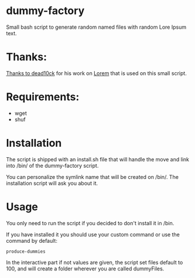 # dummy-factory
Small bash script to generate random named files with random Lore Ipsum text.

# Thanks:
 
[Thanks to dead10ck](https://github.com/dead10ck) for his work on [Lorem](https://github.com/per9000/lorem) that is used on this small script.

# Requirements:

* wget
* shuf

# Installation
The script is shipped with an install.sh file that will handle the move and link into /bin/ of the dummy-factory script.

You can personalize the symlink name that will be created on /bin/. The installation script will ask you about it.

# Usage

You only need to run the script if you decided to don't install it in /bin.

If you have installed it you should use your custom command or use the command by default:

```
produce-dummies
```

In the interactive part if not values are given, the script set files default to 100, and will create a folder wherever you are called dummyFiles.